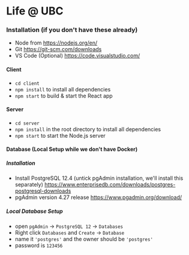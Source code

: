 # Life @ UBC

### Installation (if you don't have these already)
- Node from https://nodejs.org/en/
- Git https://git-scm.com/downloads
- VS Code (Optional) https://code.visualstudio.com/

#### Client
- `cd client`
- `npm install` to install all dependencies 
- `npm start` to build & start the React app

#### Server
- `cd server`
- `npm install` in the root directory to install all dependencies
- `npm start` to start the Node.js server

#### Database (Local Setup while we don't have Docker)

##### Installation
- Install PostgreSQL 12.4 (untick pgAdmin installation, we'll install this separately) https://www.enterprisedb.com/downloads/postgres-postgresql-downloads
- pgAdmin version 4.27 release https://www.pgadmin.org/download/

##### Local Database Setup
- open `pgAdmin` -> `PostgreSQL 12` -> `Databases`
- Right click `Databases` and `Create` -> `Database`
- name it `'postgres'` and the owner should be `'postgres'`
-  password is `123456` 
